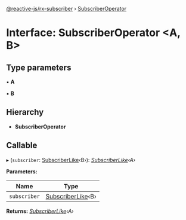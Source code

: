 [@reactive-js/rx-subscriber](../README.md) › [SubscriberOperator](subscriberoperator.md)

# Interface: SubscriberOperator <**A, B**>

## Type parameters

▪ **A**

▪ **B**

## Hierarchy

* **SubscriberOperator**

## Callable

▸ (`subscriber`: [SubscriberLike](subscriberlike.md)‹B›): *[SubscriberLike](subscriberlike.md)‹A›*

**Parameters:**

Name | Type |
------ | ------ |
`subscriber` | [SubscriberLike](subscriberlike.md)‹B› |

**Returns:** *[SubscriberLike](subscriberlike.md)‹A›*
